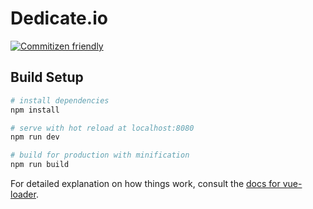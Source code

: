 # Dedicate.io
[![Commitizen friendly](https://img.shields.io/badge/commitizen-friendly-brightgreen.svg)](http://commitizen.github.io/cz-cli/)

## Build Setup

``` bash
# install dependencies
npm install

# serve with hot reload at localhost:8080
npm run dev

# build for production with minification
npm run build
```

For detailed explanation on how things work, consult the [docs for vue-loader](http://vuejs.github.io/vue-loader).
